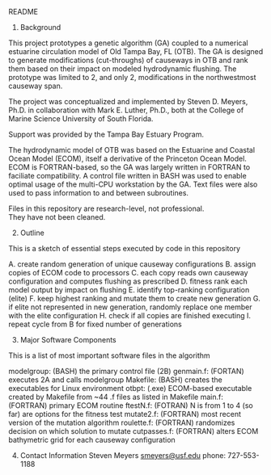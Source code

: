 README 

1. Background 

This project prototypes a genetic algorithm (GA) coupled to a numerical estuarine circulation model of Old Tampa Bay, FL (OTB). The GA is designed to generate modifications (cut-throughs) of causeways in OTB and rank them based on their impact on modeled hydrodynamic flushing. The prototype was limited to 2, and only 2, modifications in the northwestmost causeway span. 

The project was conceptualized and implemented by 
Steven D. Meyers, Ph.D. in collaboration with Mark E. Luther, Ph.D., both at the College of Marine Science
University of South Florida. 

Support was provided by the Tampa Bay Estuary Program. 

The hydrodynamic model of OTB was based on the Estuarine and Coastal Ocean Model (ECOM), itself a derivative of the Princeton Ocean Model. ECOM is FORTRAN-based, so the GA was largely written in FORTRAN to faciliate compatibility. A control file written in BASH was used to enable optimal usage of the multi-CPU workstation by the GA. Text files were also used to pass information to and between subroutines.

Files in this repository are research-level, not professional.  
They have not been cleaned. 

2. Outline 

This is a sketch of essential steps executed by code in this repository

A. create random generation of unique causeway configurations
B. assign copies of ECOM code to processors
C. each copy reads own causeway configuration and 
   computes flushing as prescribed
D. fitness rank each model output by impact on flushing
E. identify top-ranking configuration (elite) 
F. keep highest ranking and mutate them to create new generation
G. if elite not represented in new generation, randomly replace 
   one member with the elite configuration
H. check if all copies are finished executing
I. repeat cycle from B for fixed number of generations

3. Major Software Components

This is a list of most important software files in the algorithm

modelgroup: (BASH) the primary control file (2B)
genmain.f: (FORTAN) executes 2A and calls modelgroup
Makefile: (BASH) creates the executables for Linux environment 
otbpt: (.exe) ECOM-based executable created by Makefile from 
        ~44 .f files as listed in Makefile
main.f: (FORTRAN) primary ECOM routine
ftestN.f: (FOTRAN) N is from 1 to 4 (so far) are options for the 
      fitness test
mutate2.f: (FORTRAN) most recent version of the mutation 
         algorithm
roulette.f: (FORTRAN) randomizes decision on which solution to 
         mutate
cutpasses.f: (FORTRAN) alters ECOM bathymetric grid for 
         each causeway configuration
 
   

4. Contact Information
   Steven Meyers
   smeyers@usf.edu 
   phone: 727-553-1188



